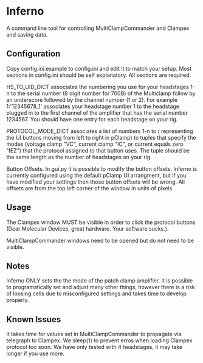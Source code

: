 Inferno
=======
A command line tool for controlling MultiClampCommander and Clampex and saving data.


Configuration
-------------
Copy config.ini.example to config.ini and edit it to match your setup.  Most
sections in config.ini should be self explanatory. All sections are required.

HS_TO_UID_DICT associates the numbering you use for your headstages 1-n to the
serial number (8 digit number for 700B)  of the Multiclamp follow by an underscore
followed by the channel number (1 or 2). For example 1:'12345678_1' associates your
headstage number 1 to the headstage plugged in to the first channel of the amplifier
that has the serial number 1234567. You should have one entry for each headstage
on your rig.  

PROTOCOL_MODE_DICT associates a list of numbers 1-n to ( representing the UI
buttons moving from left to right in pClamp) to tuples that specify the modes
(voltage clamp "VC", current clamp "IC", or current equals zero "IEZ") that the
protocol assigned to that button uses. The tuple should be the same length as
the number of headstages on your rig.

Button Offsets. In gui.py it is possible to modify the button offsets.
Inferno is currently configured using the default pClamp UI arrangment, but
if you have modified your settings then those button offsets will be wrong.
All offsets are from the top left corner of the window in units of pixels.

Usage
-----
The Clampex window MUST be visible in order to click the protocol buttons
(Dear Molecular Devices, great hardware. Your software sucks.).

MultiClampCommander windows need to be opened but do not need to be visible.

Notes
-----
Inferno ONLY sets the the mode of the patch clamp amplifier. It is possible to
programatically set and adjust many other things, however there is a risk of
loosing cells due to misconfigured settings and takes time to develop properly.

Known Issues
------------
It takes time for values set in MultiClampCommander to propagate via telegraph
to Clampex. We sleep(1) to prevent erros when loading Clampex protocol too soon.
We have only tested with 4 headstages, it may take longer if you use more.
